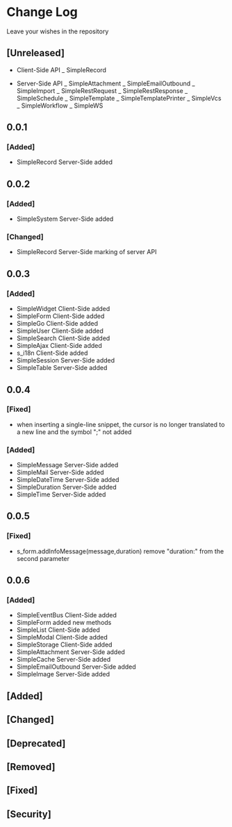# Change Log

Leave your wishes in the repository

## [Unreleased]

- Client-Side API
  _ SimpleRecord

- Server-Side API
  _ SimpleAttachment
  _ SimpleEmailOutbound
  _ SimpleImport
  _ SimpleRestRequest
  _ SimpleRestResponse
  _ SimpleSchedule
  _ SimpleTemplate
  _ SimpleTemplatePrinter
  _ SimpleVcs
  _ SimpleWorkflow
  _ SimpleWS



## 0.0.1
### [Added]
 - SimpleRecord Server-Side added

## 0.0.2
### [Added]
 - SimpleSystem Server-Side added

### [Changed]
 - SimpleRecord Server-Side marking of server API

## 0.0.3
### [Added]
 - SimpleWidget Client-Side added
 - SimpleForm Client-Side added
 - SimpleGo Client-Side added
 - SimpleUser Client-Side added
 - SimpleSearch Client-Side added
 - SimpleAjax Client-Side added
 - s_i18n Client-Side added
 - SimpleSession Server-Side added
 - SimpleTable Server-Side added

## 0.0.4
### [Fixed]
 - when inserting a single-line snippet, the cursor is no longer translated to a new line and the symbol ";" not added

### [Added]
 - SimpleMessage Server-Side added
 - SimpleMail Server-Side added
 - SimpleDateTime Server-Side added
 - SimpleDuration Server-Side added
 - SimpleTime Server-Side added

## 0.0.5
### [Fixed]
 - s_form.addInfoMessage(message,duration) remove "duration:" from the second parameter

 ## 0.0.6
 ### [Added]
 - SimpleEventBus Client-Side added
 - SimpleForm added new methods
 - SimpleList Client-Side added
 - SimpleModal Client-Side added
 - SimpleStorage Client-Side added
 - SimpleAttachment Server-Side added
 - SimpleCache Server-Side added
 - SimpleEmailOutbound Server-Side added
 - SimpleImage Server-Side added

## [Added]
## [Changed]
## [Deprecated]
## [Removed]
## [Fixed]
## [Security]
